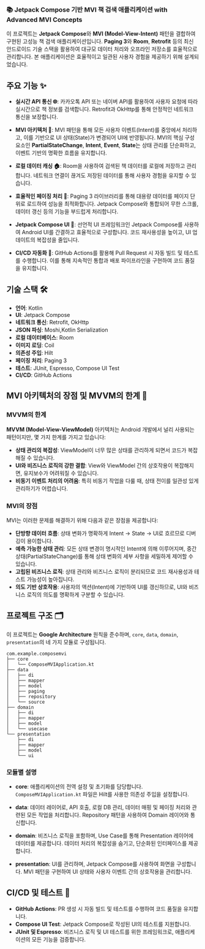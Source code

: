 ### 📚 Jetpack Compose 기반 MVI 책 검색 애플리케이션 with Advanced MVI Concepts

이 프로젝트는 **Jetpack Compose**와 **MVI (Model-View-Intent)** 패턴을 결합하여 구현된 고성능 책 검색 애플리케이션입니다. **Paging 3**와 **Room**, **Retrofit** 등의 최신 안드로이드 기술 스택을 활용하여 대규모 데이터 처리와 오프라인 저장소를 효율적으로 관리합니다. 본 애플리케이션은 효율적이고 일관된 사용자 경험을 제공하기 위해 설계되었습니다.

## 주요 기능 ✨

- **실시간 API 통신 🌐**: 카카오톡 API 또는 네이버 API를 활용하여 사용자 요청에 따라 실시간으로 책 정보를 검색합니다. Retrofit과 OkHttp를 통해 안정적인 네트워크 통신을 보장합니다.
  
- **MVI 아키텍처 🧠**: MVI 패턴을 통해 모든 사용자 이벤트(Intent)를 중앙에서 처리하고, 이를 기반으로 UI 상태(State)가 변경되어 UI에 반영됩니다. MVI의 핵심 구성 요소인 **PartialStateChange**, **Intent**, **Event**, **State**는 상태 관리를 단순화하고, 이벤트 기반의 명확한 흐름을 유지합니다.

- **로컬 데이터 캐싱 🏠**: Room을 사용하여 검색된 책 데이터를 로컬에 저장하고 관리합니다. 네트워크 연결이 끊겨도 저장된 데이터를 통해 사용자 경험을 유지할 수 있습니다.

- **효율적인 페이징 처리 🔄**: Paging 3 라이브러리를 통해 대용량 데이터를 페이지 단위로 로드하여 성능을 최적화합니다. Jetpack Compose와 통합되어 무한 스크롤, 데이터 갱신 등의 기능을 부드럽게 처리합니다.

- **Jetpack Compose UI 📱**: 선언적 UI 프레임워크인 Jetpack Compose를 사용하여 Android UI를 간결하고 효율적으로 구성합니다. 코드 재사용성을 높이고, UI 업데이트의 복잡성을 줄입니다.

- **CI/CD 자동화 🚀**: GitHub Actions를 활용해 Pull Request 시 자동 빌드 및 테스트를 수행합니다. 이를 통해 지속적인 통합과 배포 파이프라인을 구현하여 코드 품질을 유지합니다.

## 기술 스택 🛠️

- **언어**: Kotlin
- **UI**: Jetpack Compose
- **네트워크 통신**: Retrofit, OkHttp
- **JSON 파싱**: Moshi,Kotlin Serialization
- **로컬 데이터베이스**: Room
- **이미지 로딩**: Coil
- **의존성 주입**: Hilt
- **페이징 처리**: Paging 3
- **테스트**: JUnit, Espresso, Compose UI Test
- **CI/CD**: GitHub Actions

## MVI 아키텍처의 장점 및 MVVM의 한계 🚀

### MVVM의 한계
**MVVM (Model-View-ViewModel)** 아키텍처는 Android 개발에서 널리 사용되는 패턴이지만, 몇 가지 한계를 가지고 있습니다:
- **상태 관리의 복잡성**: ViewModel이 너무 많은 상태를 관리하게 되면서 코드가 복잡해질 수 있습니다.
- **UI와 비즈니스 로직의 강한 결합**: View와 ViewModel 간의 상호작용이 복잡해지면, 유지보수가 어려워질 수 있습니다.
- **비동기 이벤트 처리의 어려움**: 특히 비동기 작업을 다룰 때, 상태 전이를 일관성 있게 관리하기가 어렵습니다.

### MVI의 장점
MVI는 이러한 문제를 해결하기 위해 다음과 같은 장점을 제공합니다:
- **단방향 데이터 흐름**: 상태 변화가 명확하게 Intent → State → UI로 흐르므로 디버깅이 용이합니다.
- **예측 가능한 상태 관리**: 모든 상태 변경이 명시적인 Intent에 의해 이루어지며, 중간 상태(PartialStateChange)를 통해 상태 변화의 세부 사항을 세밀하게 제어할 수 있습니다.
- **고립된 비즈니스 로직**: 상태 관리와 비즈니스 로직이 분리되므로 코드 재사용성과 테스트 가능성이 높아집니다.
- **의도 기반 상호작용**: 사용자의 액션(Intent)에 기반하여 UI를 갱신하므로, UI와 비즈니스 로직의 의도를 명확하게 구분할 수 있습니다.

## 프로젝트 구조 🗂️

이 프로젝트는 **Google Architecture** 원칙을 준수하며, `core`, `data`, `domain`, `presentation`의 네 가지 모듈로 구성됩니다.

```
com.example.composemvi
├── core
│   └── ComposeMVIApplication.kt
├── data
│   ├── di
│   ├── mapper
│   ├── model
│   ├── paging
│   ├── repository
│   └── source
├── domain
│   ├── di
│   ├── mapper
│   ├── model
│   └── usecase
└── presentation
    ├── di
    ├── mapper
    ├── model
    └── ui
```

### **모듈별 설명**

- **core**: 애플리케이션의 전역 설정 및 초기화를 담당합니다. `ComposeMVIApplication.kt` 파일은 Hilt를 사용한 의존성 주입을 설정합니다.
  
- **data**: 데이터 레이어로, API 호출, 로컬 DB 관리, 데이터 매핑 및 페이징 처리와 관련된 모든 작업을 처리합니다. Repository 패턴을 사용하여 Domain 레이어와 통신합니다.

- **domain**: 비즈니스 로직을 포함하며, Use Case를 통해 Presentation 레이어에 데이터를 제공합니다. 데이터 처리의 복잡성을 숨기고, 단순화된 인터페이스를 제공합니다.

- **presentation**: UI를 관리하며, Jetpack Compose를 사용하여 화면을 구성합니다. MVI 패턴을 구현하여 UI 상태와 사용자 이벤트 간의 상호작용을 관리합니다.

## CI/CD 및 테스트 🧪

- **GitHub Actions**: PR 생성 시 자동 빌드 및 테스트를 수행하여 코드 품질을 유지합니다. 
- **Compose UI Test**: Jetpack Compose로 작성된 UI의 테스트를 지원합니다.
- **JUnit 및 Espresso**: 비즈니스 로직 및 UI 테스트를 위한 프레임워크로, 애플리케이션의 모든 기능을 검증합니다.
